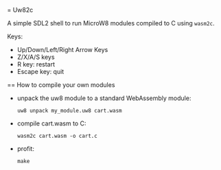 = Uw82c

A simple SDL2 shell to run MicroW8 modules compiled to C using `wasm2c`.

Keys:
* Up/Down/Left/Right Arrow Keys
* Z/X/A/S keys
* R key: restart
* Escape key: quit

== How to compile your own modules

* unpack the uw8 module to a standard WebAssembly module:
  ```
  uw8 unpack my_module.uw8 cart.wasm
  ```
* compile cart.wasm to C:
  ```
  wasm2c cart.wasm -o cart.c
  ```
* profit:
  ```
  make
  ```

